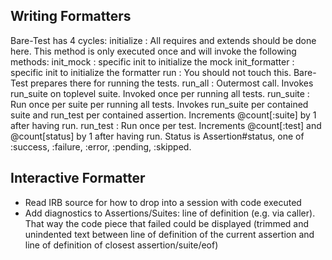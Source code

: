 Writing Formatters
------------------

Bare-Test has 4 cycles:
initialize
:   All requires and extends should be done here.
    This method is only executed once and will invoke the following methods:
    init_mock
    :   specific init to initialize the mock
    init_formatter
    :   specific init to initialize the formatter
run
:   You should not touch this. Bare-Test prepares there for running the tests.
run_all
:   Outermost call. Invokes run_suite on toplevel suite. Invoked once per
    running all tests.
run_suite
:   Run once per suite per running all tests. Invokes run_suite per contained
    suite and run_test per contained assertion.
    Increments @count[:suite] by 1 after having run.
run_test
:   Run once per test.
    Increments @count[:test] and @count[status] by 1 after having run.
    Status is Assertion#status, one of :success, :failure, :error, :pending,
    :skipped.



Interactive Formatter
---------------------

* Read IRB source for how to drop into a session with code executed
* Add diagnostics to Assertions/Suites: line of definition (e.g. via caller).
  That way the code piece that failed could be displayed (trimmed and unindented
  text between line of definition of the current assertion and line of
  definition of closest assertion/suite/eof)
